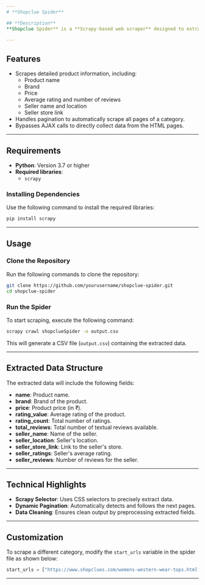 ```yaml
---
# **Shopclue Spider**

## **Description**  
**Shopclue Spider** is a **Scrapy-based web scraper** designed to extract product data from [Shopclues](https://www.shopclues.com) categories. The project effectively bypasses AJAX requests to collect detailed information about products, sellers, and their ratings.

---
```


## **Features**  
- Scrapes detailed product information, including:  
  - Product name  
  - Brand  
  - Price  
  - Average rating and number of reviews  
  - Seller name and location  
  - Seller store link  
- Handles pagination to automatically scrape all pages of a category.  
- Bypasses AJAX calls to directly collect data from the HTML pages.  

---

## **Requirements**  
- **Python**: Version 3.7 or higher  
- **Required libraries**:  
  - `scrapy`  

### **Installing Dependencies**  
Use the following command to install the required libraries:  
```bash
pip install scrapy
```

---

## **Usage**

### **Clone the Repository**  
Run the following commands to clone the repository:  
```bash
git clone https://github.com/yourusername/shopclue-spider.git
cd shopclue-spider
```

### **Run the Spider**  
To start scraping, execute the following command:  
```bash
scrapy crawl shopclueSpider -o output.csv
```  
This will generate a CSV file (`output.csv`) containing the extracted data.

---

## **Extracted Data Structure**  
The extracted data will include the following fields:  
- **name**: Product name.  
- **brand**: Brand of the product.  
- **price**: Product price (in ₹).  
- **rating_value**: Average rating of the product.  
- **rating_count**: Total number of ratings.  
- **total_reviews**: Total number of textual reviews available.  
- **seller_name**: Name of the seller.  
- **seller_location**: Seller's location.  
- **seller_store_link**: Link to the seller's store.  
- **seller_ratings**: Seller's average rating.  
- **seller_reviews**: Number of reviews for the seller.  

---

## **Technical Highlights**  
- **Scrapy Selector**: Uses CSS selectors to precisely extract data.  
- **Dynamic Pagination**: Automatically detects and follows the next pages.  
- **Data Cleaning**: Ensures clean output by preprocessing extracted fields.  

---

## **Customization**  
To scrape a different category, modify the `start_urls` variable in the spider file as shown below:  
```python
start_urls = ["https://www.shopclues.com/womens-western-wear-tops.html?page=1"]
```

---
